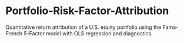 # Portfolio-Risk-Factor-Attribution
Quantitative return attribution of a U.S. equity portfolio using the Fama-French 5-Factor model with OLS regression and diagnostics.
